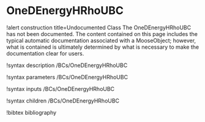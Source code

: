 <!-- MOOSE Documentation Stub: Remove this when content is added. -->

# OneDEnergyHRhoUBC

!alert construction title=Undocumented Class
The OneDEnergyHRhoUBC has not been documented. The content contained on this page includes the
typical automatic documentation associated with a MooseObject; however, what is contained is
ultimately determined by what is necessary to make the documentation clear for users.

!syntax description /BCs/OneDEnergyHRhoUBC

!syntax parameters /BCs/OneDEnergyHRhoUBC

!syntax inputs /BCs/OneDEnergyHRhoUBC

!syntax children /BCs/OneDEnergyHRhoUBC

!bibtex bibliography
